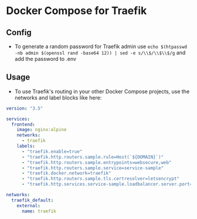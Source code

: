# Docker Compose for Traefik

## Config
- To generate a random password for Traefik admin use `echo $(htpasswd -nb admin $(openssl rand -base64 12)) | sed -e s/\\$/\\$\\$/g` and add the password to .env

## Usage
- To use Traefik's routing in your other Docker Compose projects, use the networks and label blocks like here:

```yaml
version: "3.5"

services:
  frontend:
    image: nginx:alpine
    networks:
      - traefik
    labels:
      - "traefik.enable=true"
      - "traefik.http.routers.sample.rule=Host(`${DOMAIN}`)"
      - "traefik.http.routers.sample.entrypoints=websecure,web"
      - "traefik.http.routers.sample.service=service-sample"
      - "traefik.docker.network=traefik"
      - "traefik.http.routers.sample.tls.certresolver=letsencrypt"
      - "traefik.http.services.service-sample.loadbalancer.server.port=80"

networks:
  traefik_default:
    external:
      name: traefik
```
